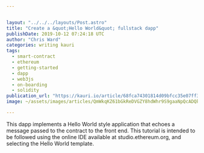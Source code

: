 ```yaml
---


layout: "../../../layouts/Post.astro"
title: "Create a &quot;Hello World&quot; fullstack dapp"
publishDate: 2019-10-12 07:24:18 UTC
author: "Chris Ward"
categories: writing kauri
tags:
  - smart-contract
  - ethereum
  - getting-started
  - dapp
  - web3js
  - on-boarding
  - solidity
publication_url: "https://kauri.io/article/68fca74301814d09bfcc35e07ff30fbc"
image: ~/assets/images/articles/QmWkqKZ61bGkReDVGZY8hdWhr9S9gaaNpQcADQkGQ9YE2q.png

---
```


This dapp implements a Hello World style application that echoes a message passed to the contract to the front end. This tutorial is intended to be followed using the online IDE available at studio.ethereum.org, and selecting the Hello World template.
